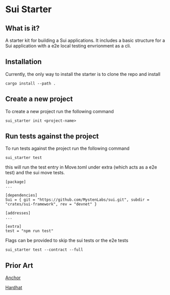 # Sui Starter

## What is it?
A starter kit for building a Sui applications. It includes a basic structure for a Sui application with a e2e local testing envrionment as a cli.

## Installation
Currently, the only way to install the starter is to clone the repo and install 

```cargo install --path .```

## Create a new project
To create a new project run the following command

```sui_starter init <project-name>```

## Run tests against the project
To run tests against the project run the following command

```sui_starter test```

this will run the test entry in Move.toml under extra (which acts as a e2e test) and the sui move tests.
```
[package]
...

[dependencies]
Sui = { git = "https://github.com/MystenLabs/sui.git", subdir = "crates/sui-framework", rev = "devnet" }

[addresses]
...

[extra]
test = "npm run test"
```

Flags can be provided to skip the sui tests or the e2e tests

```sui_starter test --contract --full```


## Prior Art
[Anchor](https://github.com/coral-xyz/anchor)

[Hardhat](https://hardhat.org/)
